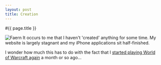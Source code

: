 ```yaml
---
layout: post
title: Creation
---
```


#{{ page.title }}

![Faern](http://subdimension.co.uk/files/1/images/faern.png) It occurs to me that I haven't 'created' anything for some time. My website is largely stagnant and my iPhone applications sit half-finished.

I wonder how much this has to do with the fact that I [started playing World of Warcraft again](http://eu.wowarmory.com/character-sheet.xml?r=Draenor&cn=Faern) a month or so ago...